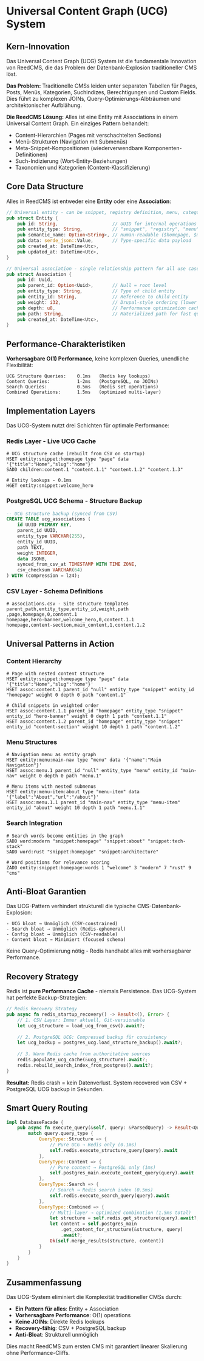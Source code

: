 # Universal Content Graph (UCG) System

## Kern-Innovation

Das Universal Content Graph (UCG) System ist die fundamentale Innovation von ReedCMS, die das Problem der Datenbank-Explosion traditioneller CMS löst.

**Das Problem:** Traditionelle CMSs leiden unter separaten Tabellen für Pages, Posts, Menüs, Kategorien, Suchindizes, Berechtigungen und Custom Fields. Dies führt zu komplexen JOINs, Query-Optimierungs-Albträumen und architektonischer Aufblähung.

**Die ReedCMS Lösung:** Alles ist eine Entity mit Associations in einem Universal Content Graph. Ein einziges Pattern behandelt:
- Content-Hierarchien (Pages mit verschachtelten Sections)
- Menü-Strukturen (Navigation mit Submenüs)  
- Meta-Snippet-Kompositionen (wiederverwendbare Komponenten-Definitionen)
- Such-Indizierung (Wort-Entity-Beziehungen)
- Taxonomien und Kategorien (Content-Klassifizierung)

## Core Data Structure

Alles in ReedCMS ist entweder eine **Entity** oder eine **Association**:

```rust
// Universal entity - can be snippet, registry definition, menu, category
pub struct Entity {
    pub id: String,                    // UUID for internal operations
    pub entity_type: String,           // "snippet", "registry", "menu", "category"
    pub semantic_name: Option<String>, // Human-readable ($homepage, $main_nav)
    pub data: serde_json::Value,       // Type-specific data payload
    pub created_at: DateTime<Utc>,
    pub updated_at: DateTime<Utc>,
}

// Universal association - single relationship pattern for all use cases
pub struct Association {
    pub id: Uuid,
    pub parent_id: Option<Uuid>,       // Null = root level
    pub entity_type: String,           // Type of child entity
    pub entity_id: String,             // Reference to child entity
    pub weight: i32,                   // Drupal-style ordering (lower first)
    pub depth: u8,                     // Performance optimization cache
    pub path: String,                  // Materialized path for fast queries
    pub created_at: DateTime<Utc>,
}
```

## Performance-Charakteristiken

**Vorhersagbare O(1) Performance**, keine komplexen Queries, unendliche Flexibilität:

```
UCG Structure Queries:    0.1ms   (Redis key lookups)
Content Queries:          1-2ms   (PostgreSQL, no JOINs)
Search Queries:           0.5ms   (Redis set operations)
Combined Operations:      1.5ms   (optimized multi-layer)
```

## Implementation Layers

Das UCG-System nutzt drei Schichten für optimale Performance:

### Redis Layer - Live UCG Cache
```redis
# UCG structure cache (rebuilt from CSV on startup)
HSET entity:snippet:homepage type "page" data '{"title":"Home","slug":"home"}'
SADD children:content.1 "content.1.1" "content.1.2" "content.1.3"

# Entity lookups - 0.1ms
HGET entity:snippet:welcome_hero
```

### PostgreSQL UCG Schema - Structure Backup
```sql
-- UCG structure backup (synced from CSV)
CREATE TABLE ucg_associations (
    id UUID PRIMARY KEY,
    parent_id UUID,
    entity_type VARCHAR(255),
    entity_id UUID,
    path TEXT,
    weight INTEGER,
    data JSONB,
    synced_from_csv_at TIMESTAMP WITH TIME ZONE,
    csv_checksum VARCHAR(64)
) WITH (compression = lz4);
```

### CSV Layer - Schema Definitions
```csv
# associations.csv - Site structure templates  
parent_path,entity_type,entity_id,weight,path
,page,homepage,0,content.1
homepage,hero-banner,welcome_hero,0,content.1.1
homepage,content-section,main_content,1,content.1.2
```

## Universal Patterns in Action

### Content Hierarchy
```redis
# Page with nested content structure
HSET entity:snippet:homepage type "page" data '{"title":"Home","slug":"home"}'
HSET assoc:content.1 parent_id "null" entity_type "snippet" entity_id "homepage" weight 0 depth 0 path "content.1"

# Child snippets in weighted order
HSET assoc:content.1.1 parent_id "homepage" entity_type "snippet" entity_id "hero-banner" weight 0 depth 1 path "content.1.1"
HSET assoc:content.1.2 parent_id "homepage" entity_type "snippet" entity_id "content-section" weight 10 depth 1 path "content.1.2"
```

### Menu Structures
```redis
# Navigation menu as entity graph
HSET entity:menu:main-nav type "menu" data '{"name":"Main Navigation"}'
HSET assoc:menu.1 parent_id "null" entity_type "menu" entity_id "main-nav" weight 0 depth 0 path "menu.1"

# Menu items with nested submenus
HSET entity:menu-item:about type "menu-item" data '{"label":"About","url":"/about"}'
HSET assoc:menu.1.1 parent_id "main-nav" entity_type "menu-item" entity_id "about" weight 10 depth 1 path "menu.1.1"
```

### Search Integration
```redis
# Search words become entities in the graph
SADD word:modern "snippet:homepage" "snippet:about" "snippet:tech-stack"
SADD word:rust "snippet:homepage" "snippet:architecture"

# Word positions for relevance scoring
ZADD entity:snippet:homepage:words 1 "welcome" 3 "modern" 7 "rust" 9 "cms"
```

## Anti-Bloat Garantien

Das UCG-Pattern verhindert strukturell die typische CMS-Datenbank-Explosion:

```
- UCG bloat → Unmöglich (CSV-constrained)
- Search bloat → Unmöglich (Redis-ephemeral)  
- Config bloat → Unmöglich (CSV-readable)
- Content bloat → Minimiert (focused schema)
```

Keine Query-Optimierung nötig - Redis handhabt alles mit vorhersagbarer Performance.

## Recovery Strategy

Redis ist **pure Performance Cache** - niemals Persistence. Das UCG-System hat perfekte Backup-Strategien:

```rust
// Redis Recovery Strategy
pub async fn redis_startup_recovery() -> Result<(), Error> {
    // 1. CSV Layer: Immer aktuell, Git-versionable
    let ucg_structure = load_ucg_from_csv().await?;
    
    // 2. PostgreSQL UCG: Compressed backup für consistency
    let ucg_backup = postgres_ucg.load_structure_backup().await?;
    
    // 3. Warm Redis cache from authoritative sources
    redis.populate_ucg_cache(&ucg_structure).await?;
    redis.rebuild_search_index_from_postgres().await?;
}
```

**Resultat:** Redis crash = kein Datenverlust. System recovered von CSV + PostgreSQL UCG backup in Sekunden.

## Smart Query Routing

```rust
impl DatabaseFacade {
    pub async fn execute_query(&self, query: &ParsedQuery) -> Result<QueryResult, Error> {
        match query.query_type {
            QueryType::Structure => {
                // Pure UCG → Redis only (0.1ms)
                self.redis.execute_structure_query(query).await
            },
            QueryType::Content => {
                // Pure content → PostgreSQL only (1ms)
                self.postgres_main.execute_content_query(query).await
            },
            QueryType::Search => {
                // Search → Redis search index (0.5ms)
                self.redis.execute_search_query(query).await
            },
            QueryType::Combined => {
                // Multi-layer → optimized combination (1.5ms total)
                let structure = self.redis.get_structure(query).await?;
                let content = self.postgres_main
                    .get_content_for_structure(&structure, query)
                    .await?;
                Ok(self.merge_results(structure, content))
            }
        }
    }
}
```

## Zusammenfassung

Das UCG-System eliminiert die Komplexität traditioneller CMSs durch:
- **Ein Pattern für alles**: Entity + Association
- **Vorhersagbare Performance**: O(1) operations
- **Keine JOINs**: Direkte Redis lookups
- **Recovery-fähig**: CSV + PostgreSQL backup
- **Anti-Bloat**: Strukturell unmöglich

Dies macht ReedCMS zum ersten CMS mit garantiert linearer Skalierung ohne Performance-Cliffs.